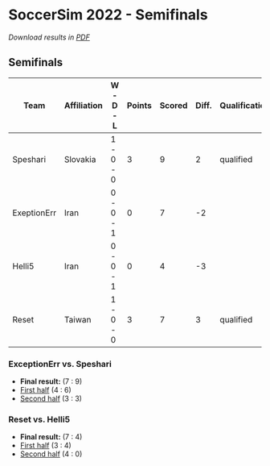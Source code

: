 # SoccerSim 2022 - Semifinals

_Download results in [PDF](pdfs/demo-semifinals.pdf)_

## Semifinals
|Team       |Affiliation|W - D - L|Points|Scored |Diff.|Qualification|
|-----------|-----------|---------|------|-------|-----|-------------|
|Speshari   |Slovakia   |1 - 0 - 0|3     |9      |2    |qualified    |
|ExeptionErr|Iran       |0 - 0 - 1|0     |7      |-2   |             |
|Helli5     |Iran       |0 - 0 - 1|0     |4      |-3   |             |
|Reset      |Taiwan     |1 - 0 - 0|3     |7      |3    |qualified    |


### ExceptionErr vs. Speshari
- **Final result:** (7 : 9)
- [First half](https://robocupjuniortc.github.io/rcj-demo-2022-soccer-sim-outputs/sim2d_3_sf1-1/sim2d_3_sf1_-_1_-_Speshari_vs_ExceptionErr-20220315T232905.html) (4 : 6)
- [Second half](https://robocupjuniortc.github.io/rcj-demo-2022-soccer-sim-outputs/sim2d_3_sf1-2/sim2d_3_sf1_-_2_-_ExceptionErr_vs_Speshari-20220315T235930.html) (3 : 3)


### Reset vs. Helli5
- **Final result:** (7 : 4)
- [First half](https://robocupjuniortc.github.io/rcj-demo-2022-soccer-sim-outputs/sim2d_3_sf2-1/sim2d_3_sf2_-_1_-_Helli5_vs_Reset-20220316T002944.html) (3 : 4)
- [Second half](https://robocupjuniortc.github.io/rcj-demo-2022-soccer-sim-outputs/sim2d_3_sf2-2/sim2d_3_sf2_-_2_-_Reset_vs_Helli5-20220316T010109.html) (4 : 0)

